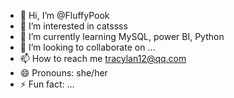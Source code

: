 - 👋 Hi, I’m @FluffyPook
- 👀 I’m interested in catssss 
- 🌱 I’m currently learning MySQL, power BI, Python
- 💞️ I’m looking to collaborate on ...
- 📫 How to reach me tracylan12@qq.com
- 😄 Pronouns: she/her
- ⚡ Fun fact: ...

<!---
FluffyPook/FluffyPook is a ✨ special ✨ repository because its `README.md` (this file) appears on your GitHub profile.
You can click the Preview link to take a look at your changes.
--->
